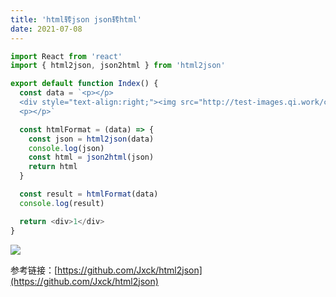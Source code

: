```yaml
---
title: 'html转json json转html'
date: 2021-07-08
---   
```

```javascript
import React from 'react'
import { html2json, json2html } from 'html2json'

export default function Index() {
  const data = `<p></p>
  <div style="text-align:right;"><img src="http://test-images.qi.work/course/2021-07-01/bbbe7816252340aa8049bcab3b0370ac.jpg" alt="image" style="height: auto;width: auto"/></div>
  <p></p>`

  const htmlFormat = (data) => {
    const json = html2json(data)
    console.log(json)
    const html = json2html(json)
    return html
  }

  const result = htmlFormat(data)
  console.log(result)

  return <div>1</div>
}
```

![](https://img-blog.csdnimg.cn/202107081440526.png?x-oss-processimage/watermark,type_ZmFuZ3poZW5naGVpdGk,shadow_10,text_aHR0cHM6Ly9ibG9nLmNzZG4ubmV0L3h1dG9uZ2Jhbw,size_16,color_FFFFFF,t_70)

参考链接：[https://github.com/Jxck/html2json](https://github.com/Jxck/html2json)